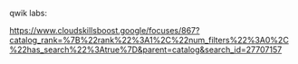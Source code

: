 
qwik labs: 

https://www.cloudskillsboost.google/focuses/867?catalog_rank=%7B%22rank%22%3A1%2C%22num_filters%22%3A0%2C%22has_search%22%3Atrue%7D&parent=catalog&search_id=27707157